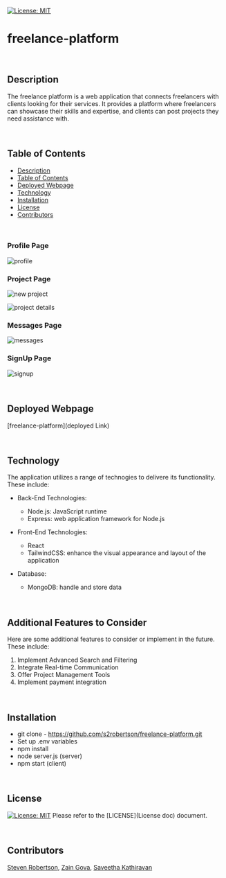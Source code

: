 [![License: MIT](https://img.shields.io/badge/License-MIT-yellow.svg)](https://opensource.org/licenses/MIT)
# freelance-platform

<!-- ![MIT License](https:Image link) -->

<br>

## Description

The freelance platform is a web application that connects freelancers with clients looking for their services. It provides a platform where freelancers can showcase their skills and expertise, and clients can post projects they need assistance with.

<br>

## Table of Contents

- [Description](#description)
- [Table of Contents](#table-of-contents)
- [Deployed Webpage](#deployed-webpage)
- [Technology](#technology)
- [Installation](#installation)
- [License](#license)
- [Contributors](#contributors)

<br>

### Profile Page

![profile](./assets/profile.png)

### Project Page

![new project](./assets/newproj.png)

![project details](./assets/projdet.png)

### Messages Page

![messages](./assets/messages.png)

### SignUp Page

![signup](./assets/signup.png)

<br>

## Deployed Webpage

[freelance-platform](deployed Link)

<br>

## Technology

The application utilizes a range of technogies to delivere its functionality. These include:

- Back-End Technologies:

  - Node.js: JavaScript runtime
  - Express: web application framework for Node.js

- Front-End Technologies:

  - React
  - TailwindCSS: enhance the visual appearance and layout of the application

- Database:

  - MongoDB: handle and store data

<br>

## Additional Features to Consider

Here are some additional features to consider or implement in the future. These include:

1. Implement Advanced Search and Filtering
2. Integrate Real-time Communication
3. Offer Project Management Tools
4. Implement payment integration

<br>

## Installation

- git clone - https://github.com/s2robertson/freelance-platform.git
- Set up .env variables
- npm install
- node server.js (server)
- npm start (client)

<br>

## License

[![License: MIT](https://img.shields.io/badge/License-MIT-yellow.svg)](https://opensource.org/licenses/MIT)
Please refer to the [LICENSE](License doc) document.

<br>

## Contributors

[Steven Robertson](https://github.com/s2robertson), [Zain Gova](https://github.com/zaingova), [Saveetha Kathiravan](https://github.com/saveetha17)
